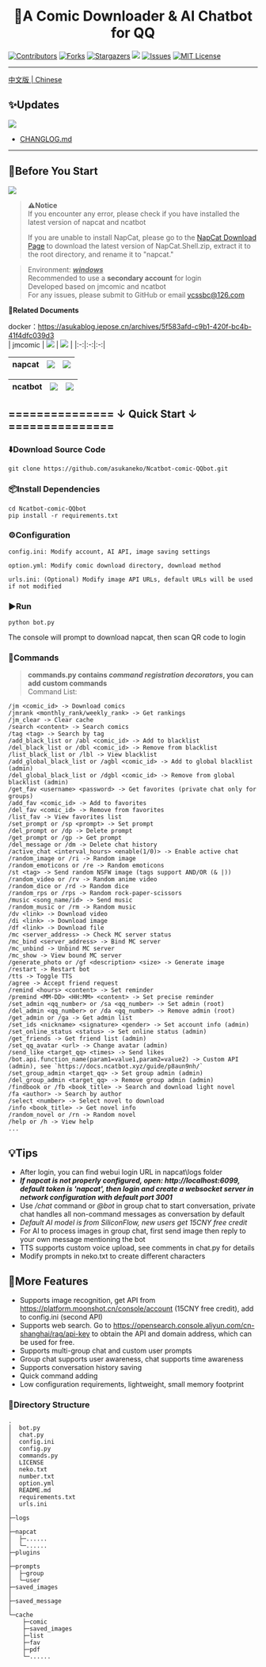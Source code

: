 <div align="center">
<h1 style = "text-align:center;">🚀A Comic Downloader & AI Chatbot for QQ</h1>
</div>

[![Contributors][contributors-shield]][contributors-url]
[![Forks][forks-shield]][forks-url]
[![Stargazers][stars-shield]][stars-url]
![](https://visitor-badge.laobi.icu/badge?page_id=asukaneko.NapCat-jmcomic_download-bot)
[![Issues][issues-shield]][issues-url]
[![MIT License][license-shield]][license-url]

---
[中文版 | Chinese](https://github.com/asukaneko/NapCat-jmcomic_download-bot/blob/master/Chinese.md)
## ✨Updates  
![](https://img.shields.io/badge/LatestVersion-1.5.3-blue?&logo=react)

+ [CHANGLOG.md](https://github.com/asukaneko/NapCat-jmcomic_download-bot/blob/master/CHANGELOG.md)
---

## 📌Before You Start  
[![](https://img.shields.io/badge/python-version>=3.7-red?logo=python)]()
> **⚠️Notice**  
> If you encounter any error, please check if you have installed the latest version of napcat and ncatbot  
>
> If you are unable to install NapCat, please go to the [NapCat Download Page](https://github.com/NapNeko/NapCatQQ/releases/download/v4.8.95/NapCat.Shell.zip) to download the latest version of NapCat.Shell.zip, extract it to the root directory, and rename it to "napcat."


>Environment: <u>___windows___</u>   
>Recommended to use a __secondary account__ for login  
>Developed based on jmcomic and ncatbot   
>For any issues, please submit to GitHub or email ycssbc@126.com  


 **📝Related Documents**

docker：https://asukablog.iepose.cn/archives/5f583afd-c9b1-420f-bc4b-41f4dfc039d3  
| jmcomic | [![](https://img.shields.io/badge/jmcomic-on_Github-blue)](https://github.com/hect0x7/JMComic-Crawler-Python) | [![](https://img.shields.io/badge/jmcomic-Readthedocs.io-orange)](https://jmcomic.readthedocs.io/zh-cn/latest/) |
|:-:|:-:|:-:|

| napcat |[![](https://img.shields.io/badge/napcat-on_Github-blue)](https://github.com/NapNeko/NapCatQQ) | [![](https://img.shields.io/badge/napcat-Github.IO-orange)](https://napneko.github.io)
|:-:|:-:|:-:|

| ncatbot | [![](https://img.shields.io/badge/ncatbot-on_Github-blue)](https://github.com/liyihao1110/ncatbot) | [![](https://img.shields.io/badge/Python_Sdk-Ncatbot-8A2BE2)](https://docs.ncatbot.xyz/) |
|:-:|:-:|:-:|


## =============== ↓ Quick Start  ↓ ===============
### ⬇️Download Source Code  
```
git clone https://github.com/asukaneko/Ncatbot-comic-QQbot.git
```

### 📦Install Dependencies   
```
cd Ncatbot-comic-QQbot
pip install -r requirements.txt
```

### ⚙️Configuration 
```
config.ini: Modify account, AI API, image saving settings

option.yml: Modify comic download directory, download method

urls.ini: (Optional) Modify image API URLs, default URLs will be used if not modified
```

### ▶️Run 
```
python bot.py
```
The console will prompt to download napcat, then scan QR code to login  

### 📜Commands 
>__commands.py contains ___command registration decorators___, you can add custom commands__  
Command List:
```text
/jm <comic_id> -> Download comics
/jmrank <monthly_rank/weekly_rank> -> Get rankings
/jm_clear -> Clear cache
/search <content> -> Search comics
/tag <tag> -> Search by tag
/add_black_list or /abl <comic_id> -> Add to blacklist
/del_black_list or /dbl <comic_id> -> Remove from blacklist
/list_black_list or /lbl -> View blacklist
/add_global_black_list or /agbl <comic_id> -> Add to global blacklist (admin)
/del_global_black_list or /dgbl <comic_id> -> Remove from global blacklist (admin)
/get_fav <username> <password> -> Get favorites (private chat only for groups)
/add_fav <comic_id> -> Add to favorites
/del_fav <comic_id> -> Remove from favorites
/list_fav -> View favorites list
/set_prompt or /sp <prompt> -> Set prompt
/del_prompt or /dp -> Delete prompt
/get_prompt or /gp -> Get prompt
/del_message or /dm -> Delete chat history
/active_chat <interval_hours> <enable(1/0)> -> Enable active chat
/random_image or /ri -> Random image
/random_emoticons or /re -> Random emoticons
/st <tag> -> Send random NSFW image (tags support AND/OR (& |))
/random_video or /rv -> Random anime video
/random_dice or /rd -> Random dice
/random_rps or /rps -> Random rock-paper-scissors
/music <song_name/id> -> Send music
/random_music or /rm -> Random music
/dv <link> -> Download video
/di <link> -> Download image
/df <link> -> Download file
/mc <server_address> -> Check MC server status
/mc_bind <server_address> -> Bind MC server
/mc_unbind -> Unbind MC server
/mc_show -> View bound MC server
/generate_photo or /gf <description> <size> -> Generate image
/restart -> Restart bot
/tts -> Toggle TTS
/agree -> Accept friend request
/remind <hours> <content> -> Set reminder
/premind <MM-DD> <HH:MM> <content> -> Set precise reminder
/set_admin <qq_number> or /sa <qq_number> -> Set admin (root)
/del_admin <qq_number> or /da <qq_number> -> Remove admin (root)
/get_admin or /ga -> Get admin list
/set_ids <nickname> <signature> <gender> -> Set account info (admin)
/set_online_status <status> -> Set online status (admin)
/get_friends -> Get friend list (admin)
/set_qq_avatar <url> -> Change avatar (admin)
/send_like <target_qq> <times> -> Send likes
/bot.api.function_name(param1=value1,param2=value2) -> Custom API (admin), see `https://docs.ncatbot.xyz/guide/p8aun9nh/`
/set_group_admin <target_qq> -> Set group admin (admin)
/del_group_admin <target_qq> -> Remove group admin (admin)
/findbook or /fb <book_title> -> Search and download light novel
/fa <author> -> Search by author
/select <number> -> Select novel to download
/info <book_title> -> Get novel info
/random_novel or /rn -> Random novel
/help or /h -> View help
...
```

## 💡Tips 
+ After login, you can find webui login URL in napcat\logs folder
+ ___If napcat is not properly configured, open: http://localhost:6099, default token is 'napcat', then login and create a websocket server in network configuration with default port 3001___
+ Use _/chat_ command or _@bot_ in group chat to start conversation, private chat handles all non-command messages as conversation by default
+ _Default AI model is from SiliconFlow, new users get 15CNY free credit_
+ For AI to process images in group chat, first send image then reply to your own message mentioning the bot
+ TTS supports custom voice upload, see comments in chat.py for details
+ Modify prompts in neko.txt to create different characters

## 🌟More Features
+ Supports image recognition, get API from https://platform.moonshot.cn/console/account (15CNY free credit), add to config.ini (second API)
+ Supports web search. Go to https://opensearch.console.aliyun.com/cn-shanghai/rag/api-key  to obtain the API and domain address, which can be used for free.
+ Supports multi-group chat and custom user prompts
+ Group chat supports user awareness, chat supports time awareness
+ Supports conversation history saving
+ Quick command adding
+ Low configuration requirements, lightweight, small memory footprint

[your-project-path]:asukaneko/NapCat-jmcomic_download-bot
[contributors-shield]: https://img.shields.io/github/contributors/asukaneko/NapCat-jmcomic_download-bot.svg?style=flat
[contributors-url]: https://github.com/asukaneko/NapCat-jmcomic_download-bot/graphs/contributors
[forks-shield]: https://img.shields.io/github/forks/asukaneko/NapCat-jmcomic_download-bot.svg?style=flat
[forks-url]: https://github.com/asukaneko/NapCat-jmcomic_download-bot/network/members
[stars-shield]: https://img.shields.io/github/stars/asukaneko/NapCat-jmcomic_download-bot.svg?style=flat
[stars-url]: https://github.com/asukaneko/NapCat-jmcomic_download-bot/stargazers
[issues-shield]: https://img.shields.io/github/issues/asukaneko/NapCat-jmcomic_download-bot.svg?style=flat
[issues-url]: https://img.shields.io/github/issues/asukaneko/NapCat-jmcomic_download-bot.svg
[license-shield]: https://img.shields.io/github/license/asukaneko/NapCat-jmcomic_download-bot.svg?style=flat
[license-url]: https://github.com/asukaneko/NapCat-jmcomic_download-bot/blob/master/LICENSE
[linkedin-shield]: https://img.shields.io/badge/-LinkedIn-black.svg?style=flat&logo=linkedin&colorB=555

### 📂Directory Structure
```
.
│  bot.py
│  chat.py
│  config.ini
│  config.py
│  commands.py
│  LICENSE
│  neko.txt
│  number.txt
│  option.yml
│  README.md
│  requirements.txt
│  urls.ini
│  
├─logs
│      
├─napcat
│  ├─...... 
│  └─......
├─plugins
│
├─prompts
│  ├─group
│  └─user
├─saved_images
│      
├─saved_message
│
└─cache
    ├─comic
    ├─saved_images
    ├─list
    ├─fav
    ├─pdf
    └─......
```
